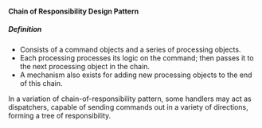 #### Chain of Responsibility Design Pattern

##### Definition

* Consists of a command objects and a series of processing objects.
* Each processing processes its logic on the command; then passes it to the next processing object in the chain. 
* A mechanism also exists for adding new processing objects to the end of this chain.

In a variation of chain-of-responsibility pattern, some handlers may act as dispatchers, capable of sending commands out in a variety 
of directions, forming a tree of responsibility.
